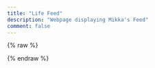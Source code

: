 ```yaml
---
title: "Life Feed"
description: "Webpage displaying Mikka's Feed"
comment: false
---
```


<!-- Click [here](feed.cvyl.me) to view the webpage in full size. Below is temporary. -->
{% raw %}

  <!-- Import Libraries -->
  <script src="https://cdn.jsdelivr.net/npm/vue@3"></script>
  <script src="https://cdn.jsdelivr.net/npm/tg-blog"></script>
  <link rel="stylesheet" href="https://cdn.jsdelivr.net/npm/tg-blog/dist/style.css">

<!-- Styles & Patches -->
<style>
/* Base fonts & overflow fixes */
#tg-blog-app {
  font-family: Avenir, Helvetica, Arial, sans-serif;
}
#tg-blog-app img {
  max-width: unset;
}
.container,
body {
  overflow-x: unset !important;
}

/* Properly scoped theming */
.tgb-card {
  background-color: #fff0ff !important;
  color: #755c76 !important;
}

.search {
  background-color: #fff0ff !important;
  color: #f7bdeb !important;
}

.tgb-card .id,
.tgb-card .date,
.search input,
.search ::placeholder {
  color: #f7bdeb !important;
}

.tgb-card .info *,
.tgb-card .reply .mtext {
  color: #f7bdeb !important;
}

.tgb-card .reply::before {
  border: 2px solid rgb(171, 99, 173) !important;
}

.tgb-card .forward,
.tgb-card .forward a,
.tgb-card .reply-to {
  color: rgb(134, 97, 135) !important;
}

.tgb-card .text a {
  position: relative;
  box-shadow: inset 0 -0.1666666667em 0 0 #fff0ff, inset 0 -0.3333333333em 0 0 #f7bdeb;
  color: rgb(134, 97, 135) !important;
  transition: all 0.3s;
  cursor: pointer;
}

.tgb-card .text a:hover {
  color: rgba(134, 97, 135, 0.8) !important;
  box-shadow: unset;
}

.tgb-card .text a::after {
  content: var(--href);
  left: 50%;
  position: absolute;
  min-width: fit-content;
  width: 200px;
  max-width: max-content;
  border-radius: 15px;
  background-color: rgba(171, 99, 173, 0.85);
  backdrop-filter: blur(5px);
  padding: 2px 7px;
  transform: translateX(-50%) translateY(-50%);
  opacity: 0;
  box-shadow: none;
  color: #fff0ff;
  font-size: smaller;
  line-height: 24px;
  word-break: break-word;
  pointer-events: none;
  transition: all 0.3s;
}

.tgb-card .text a:hover::after {
  transform: translateX(-50%) translateY(-100%);
  opacity: 1;
}
</style>

<!-- Template setup (Paste your data url here) -->
<div id="tg-blog-app">
    <tg-blog posts-url="https://raw.githubusercontent.com/cvyl/blog-feed/gh-pages/exports/menhera7/posts.json"></tg-blog>
</div>

<!-- Vue js setup -->
<script>
const app = Vue.createApp().component("tg-blog", TgBlog.TgBlog)
app.mount('#tg-blog-app')

// Hexo patch: Destroy app when page switched
const interval = setInterval(() => {
    if (!document.getElementById('tg-blog-app'))
    {
        app.unmount()
        clearInterval(interval)
    }
}, 1000)
</script>

{% endraw %}